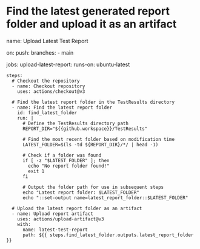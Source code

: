  # Find the latest generated report folder and upload it as an artifact
name: Upload Latest Test Report

on:
  push:
    branches:
      - main

jobs:
  upload-latest-report:
    runs-on: ubuntu-latest

    steps:
      # Checkout the repository
      - name: Checkout repository
        uses: actions/checkout@v3

      # Find the latest report folder in the TestResults directory
      - name: Find the latest report folder
        id: find_latest_folder
        run: |
          # Define the TestResults directory path
          REPORT_DIR="${{github.workspace}}/TestResults"

          # Find the most recent folder based on modification time
          LATEST_FOLDER=$(ls -td ${REPORT_DIR}/*/ | head -1)

          # Check if a folder was found
          if [ -z "$LATEST_FOLDER" ]; then
            echo "No report folder found!"
            exit 1
          fi

          # Output the folder path for use in subsequent steps
          echo "Latest report folder: $LATEST_FOLDER"
          echo "::set-output name=latest_report_folder::$LATEST_FOLDER"

      # Upload the latest report folder as an artifact
      - name: Upload report artifact
        uses: actions/upload-artifact@v3
        with:
          name: latest-test-report
          path: ${{ steps.find_latest_folder.outputs.latest_report_folder }}
